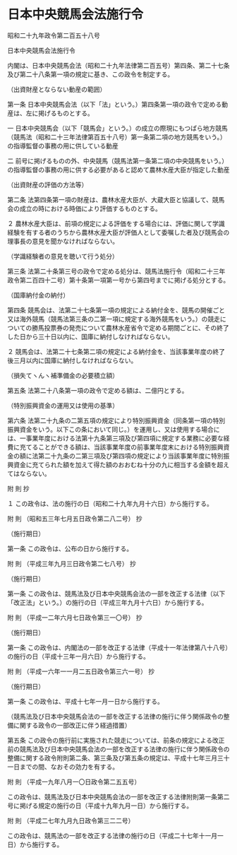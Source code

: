 # 日本中央競馬会法施行令

昭和二十九年政令第二百五十八号

日本中央競馬会法施行令

内閣は、日本中央競馬会法（昭和二十九年法律第二百五号）第四条、第二十七条及び第二十八条第一項の規定に基き、この政令を制定する。

（出資財産とならない動産の範囲）

第一条 日本中央競馬会法（以下「法」という。）第四条第一項の政令で定める動産は、左に掲げるものとする。

一 日本中央競馬会（以下「競馬会」という。）の成立の際現にもつぱら地方競馬（競馬法（昭和二十三年法律第百五十八号）第一条第二項の地方競馬をいう。）の指導監督の事務の用に供している動産

二 前号に掲げるものの外、中央競馬（競馬法第一条第二項の中央競馬をいう。）の指導監督の事務の用に供する必要があると認めて農林水産大臣が指定した動産

（出資財産の評価の方法等）

第二条 法第四条第一項の財産は、農林水産大臣が、大蔵大臣と協議して、競馬会の成立の時における時価により評価するものとする。

２ 農林水産大臣は、前項の規定による評価をする場合には、評価に関して学識経験を有する者のうちから農林水産大臣が評価人として委嘱した者及び競馬会の理事長の意見を聞かなければならない。

（学識経験者の意見を聴いて行う処分）

第三条 法第二十条第三号の政令で定める処分は、競馬法施行令（昭和二十三年政令第二百四十二号）第十条第一項第一号から第四号までに掲げる処分とする。

（国庫納付金の納付）

第四条 競馬会は、法第二十七条第一項の規定による納付金を、競馬の開催ごと又は海外競馬（競馬法第三条の二第一項に規定する海外競馬をいう。）の競走についての勝馬投票券の発売について農林水産省令で定める期間ごとに、その終了した日から三十日以内に、国庫に納付しなければならない。

２ 競馬会は、法第二十七条第二項の規定による納付金を、当該事業年度の終了後三月以内に国庫に納付しなければならない。

（損失てヽんヽ補準備金の必要積立額）

第五条 法第二十八条第一項の政令で定める額は、二億円とする。

（特別振興資金の運用又は使用の基準）

第六条 法第二十九条の二第五項の規定により特別振興資金（同条第一項の特別振興資金をいう。以下この条において同じ。）を運用し、又は使用する場合には、一事業年度における法第十九条第三項及び第四項に規定する業務に必要な経費に充てることができる額は、当該事業年度の前事業年度末における特別振興資金の額に法第二十九条の二第三項及び第四項の規定により当該事業年度に特別振興資金に充てられた額を加えて得た額のおおむね十分の九に相当する金額を超えてはならない。

附 則 抄

１ この政令は、法の施行の日（昭和二十九年九月十六日）から施行する。

附 則 （昭和五三年七月五日政令第二八二号） 抄

（施行期日）

第一条 この政令は、公布の日から施行する。

附 則 （平成三年九月三日政令第二七八号） 抄

（施行期日）

第一条 この政令は、競馬法及び日本中央競馬会法の一部を改正する法律（以下「改正法」という。）の施行の日（平成三年九月十六日）から施行する。

附 則 （平成一二年六月七日政令第三一〇号） 抄

（施行期日）

第一条 この政令は、内閣法の一部を改正する法律（平成十一年法律第八十八号）の施行の日（平成十三年一月六日）から施行する。

附 則 （平成一六年一一月二五日政令第三六一号） 抄

（施行期日）

第一条 この政令は、平成十七年一月一日から施行する。

（競馬法及び日本中央競馬会法の一部を改正する法律の施行に伴う関係政令の整備に関する政令の一部改正に伴う経過措置）

第五条 この政令の施行前に実施された競走については、前条の規定による改正前の競馬法及び日本中央競馬会法の一部を改正する法律の施行に伴う関係政令の整備に関する政令附則第二条、第三条及び第五条の規定は、平成十七年三月三十一日までの間、なおその効力を有する。

附 則 （平成一九年八月一〇日政令第二五五号）

この政令は、競馬法及び日本中央競馬会法の一部を改正する法律附則第一条第二号に掲げる規定の施行の日（平成十九年九月一日）から施行する。

附 則 （平成二七年九月九日政令第三二二号）

この政令は、競馬法の一部を改正する法律の施行の日（平成二十七年十一月一日）から施行する。
